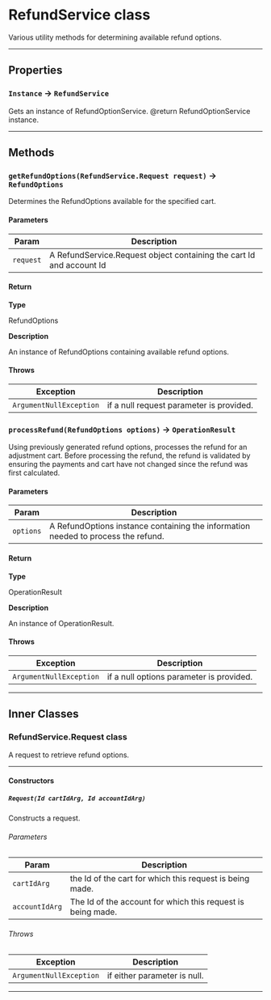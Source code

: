 # RefundService class

Various utility methods for determining available refund options.

---
## Properties

### `Instance` → `RefundService`

Gets an instance of RefundOptionService. @return RefundOptionService instance.

---
## Methods
### `getRefundOptions(RefundService.Request request)` → `RefundOptions`

Determines the RefundOptions available for the specified cart.

#### Parameters
|Param|Description|
|-----|-----------|
|`request` |  A RefundService.Request object containing the cart Id and account Id |

#### Return

**Type**

RefundOptions

**Description**

An instance of RefundOptions containing available refund options.

#### Throws
|Exception|Description|
|---------|-----------|
|`ArgumentNullException` |  if a null request parameter is provided. |

### `processRefund(RefundOptions options)` → `OperationResult`

Using previously generated refund options, processes the refund for an adjustment cart. Before processing the refund, the refund is validated by ensuring the payments and cart have not changed since the refund was first calculated.

#### Parameters
|Param|Description|
|-----|-----------|
|`options` |  A RefundOptions instance containing the information needed to process the refund. |

#### Return

**Type**

OperationResult

**Description**

An instance of OperationResult.

#### Throws
|Exception|Description|
|---------|-----------|
|`ArgumentNullException` |  if a null options parameter is provided. |

---
## Inner Classes

### RefundService.Request class

A request to retrieve refund options.

---
#### Constructors
##### `Request(Id cartIdArg, Id accountIdArg)`

Constructs a request.
###### Parameters
|Param|Description|
|-----|-----------|
|`cartIdArg` |  the Id of the cart for which this request is being made. |
|`accountIdArg` |  The Id of the account for which this request is being made. |

###### Throws
|Exception|Description|
|---------|-----------|
|`ArgumentNullException` |  if either parameter is null. |

---
